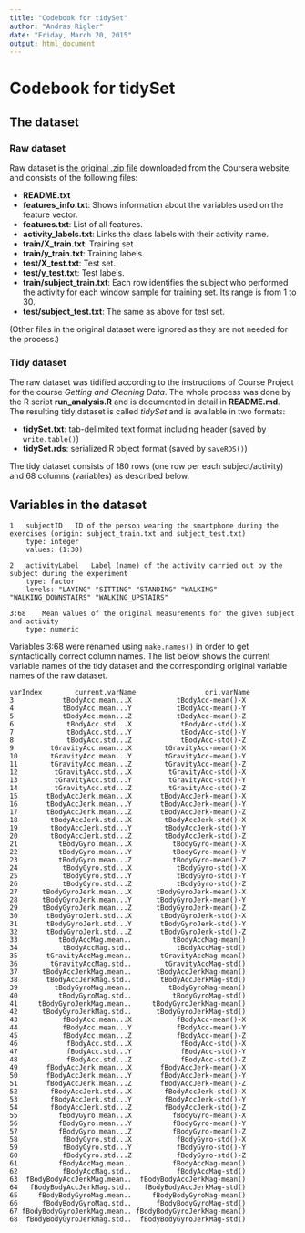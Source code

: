 ```yaml
---
title: "Codebook for tidySet"
author: "Andras Rigler"
date: "Friday, March 20, 2015"
output: html_document
---
```

Codebook for tidySet
====

## The dataset

### Raw dataset

Raw dataset is [the original .zip file](https://d396qusza40orc.cloudfront.net/getdata%2Fprojectfiles%2FUCI%20HAR%20Dataset.zip) downloaded from the Coursera website, 
and consists of the following files:

* **README.txt**
* **features_info.txt**: Shows information about the variables used on the feature vector.
* **features.txt**: List of all features.
* **activity_labels.txt**: Links the class labels with their activity name.
* **train/X_train.txt**: Training set
* **train/y_train.txt**: Training labels.
* **test/X_test.txt**: Test set.
* **test/y_test.txt**: Test labels.
* **train/subject_train.txt**: Each row identifies the subject who performed the activity for each window sample for training set. Its range is from 1 to 30.
* **test/subject_test.txt**: The same as above for test set.

(Other files in the original dataset were ignored as they are not needed for the process.)
 
### Tidy dataset

The raw dataset was tidified according to the instructions of Course Project for the course _Getting and Cleaning Data_. The whole process was done by the R script **run_analysis.R** and is documented in detail in **README.md**. 
The resulting tidy dataset is called _tidySet_ and is available in two formats:

* **tidySet.txt**: tab-delimited text format including header (saved by `write.table()`)
* **tidySet.rds**: serialized R object format (saved by `saveRDS()`)

The tidy dataset consists of 180 rows (one row per each subject/activity) and 68 columns (variables) as described below.

## Variables in the dataset

    1   subjectID   ID of the person wearing the smartphone during the exercises (origin: subject_train.txt and subject_test.txt)
        type: integer
        values: (1:30)   

    2   activityLabel   Label (name) of the activity carried out by the subject during the experiment
        type: factor
        levels: "LAYING" "SITTING" "STANDING" "WALKING" "WALKING_DOWNSTAIRS" "WALKING_UPSTAIRS"
        
    3:68    Mean values of the original measurements for the given subject and activity
        type: numeric
        
Variables 3:68 were renamed using `make.names()` in order to get syntactically correct column names. The list below shows the current variable names of the tidy dataset and the corresponding original variable names of the raw dataset.

    varIndex        current.varName                 ori.varName
    3            tBodyAcc.mean...X           tBodyAcc-mean()-X
    4            tBodyAcc.mean...Y           tBodyAcc-mean()-Y
    5            tBodyAcc.mean...Z           tBodyAcc-mean()-Z
    6             tBodyAcc.std...X            tBodyAcc-std()-X
    7             tBodyAcc.std...Y            tBodyAcc-std()-Y
    8             tBodyAcc.std...Z            tBodyAcc-std()-Z
    9         tGravityAcc.mean...X        tGravityAcc-mean()-X
    10        tGravityAcc.mean...Y        tGravityAcc-mean()-Y
    11        tGravityAcc.mean...Z        tGravityAcc-mean()-Z
    12         tGravityAcc.std...X         tGravityAcc-std()-X
    13         tGravityAcc.std...Y         tGravityAcc-std()-Y
    14         tGravityAcc.std...Z         tGravityAcc-std()-Z
    15       tBodyAccJerk.mean...X       tBodyAccJerk-mean()-X
    16       tBodyAccJerk.mean...Y       tBodyAccJerk-mean()-Y
    17       tBodyAccJerk.mean...Z       tBodyAccJerk-mean()-Z
    18        tBodyAccJerk.std...X        tBodyAccJerk-std()-X
    19        tBodyAccJerk.std...Y        tBodyAccJerk-std()-Y
    20        tBodyAccJerk.std...Z        tBodyAccJerk-std()-Z
    21          tBodyGyro.mean...X          tBodyGyro-mean()-X
    22          tBodyGyro.mean...Y          tBodyGyro-mean()-Y
    23          tBodyGyro.mean...Z          tBodyGyro-mean()-Z
    24           tBodyGyro.std...X           tBodyGyro-std()-X
    25           tBodyGyro.std...Y           tBodyGyro-std()-Y
    26           tBodyGyro.std...Z           tBodyGyro-std()-Z
    27      tBodyGyroJerk.mean...X      tBodyGyroJerk-mean()-X
    28      tBodyGyroJerk.mean...Y      tBodyGyroJerk-mean()-Y
    29      tBodyGyroJerk.mean...Z      tBodyGyroJerk-mean()-Z
    30       tBodyGyroJerk.std...X       tBodyGyroJerk-std()-X
    31       tBodyGyroJerk.std...Y       tBodyGyroJerk-std()-Y
    32       tBodyGyroJerk.std...Z       tBodyGyroJerk-std()-Z
    33          tBodyAccMag.mean..          tBodyAccMag-mean()
    34           tBodyAccMag.std..           tBodyAccMag-std()
    35       tGravityAccMag.mean..       tGravityAccMag-mean()
    36        tGravityAccMag.std..        tGravityAccMag-std()
    37      tBodyAccJerkMag.mean..      tBodyAccJerkMag-mean()
    38       tBodyAccJerkMag.std..       tBodyAccJerkMag-std()
    39         tBodyGyroMag.mean..         tBodyGyroMag-mean()
    40          tBodyGyroMag.std..          tBodyGyroMag-std()
    41     tBodyGyroJerkMag.mean..     tBodyGyroJerkMag-mean()
    42      tBodyGyroJerkMag.std..      tBodyGyroJerkMag-std()
    43           fBodyAcc.mean...X           fBodyAcc-mean()-X
    44           fBodyAcc.mean...Y           fBodyAcc-mean()-Y
    45           fBodyAcc.mean...Z           fBodyAcc-mean()-Z
    46            fBodyAcc.std...X            fBodyAcc-std()-X
    47            fBodyAcc.std...Y            fBodyAcc-std()-Y
    48            fBodyAcc.std...Z            fBodyAcc-std()-Z
    49       fBodyAccJerk.mean...X       fBodyAccJerk-mean()-X
    50       fBodyAccJerk.mean...Y       fBodyAccJerk-mean()-Y
    51       fBodyAccJerk.mean...Z       fBodyAccJerk-mean()-Z
    52        fBodyAccJerk.std...X        fBodyAccJerk-std()-X
    53        fBodyAccJerk.std...Y        fBodyAccJerk-std()-Y
    54        fBodyAccJerk.std...Z        fBodyAccJerk-std()-Z
    55          fBodyGyro.mean...X          fBodyGyro-mean()-X
    56          fBodyGyro.mean...Y          fBodyGyro-mean()-Y
    57          fBodyGyro.mean...Z          fBodyGyro-mean()-Z
    58           fBodyGyro.std...X           fBodyGyro-std()-X
    59           fBodyGyro.std...Y           fBodyGyro-std()-Y
    60           fBodyGyro.std...Z           fBodyGyro-std()-Z
    61          fBodyAccMag.mean..          fBodyAccMag-mean()
    62           fBodyAccMag.std..           fBodyAccMag-std()
    63  fBodyBodyAccJerkMag.mean..  fBodyBodyAccJerkMag-mean()
    64   fBodyBodyAccJerkMag.std..   fBodyBodyAccJerkMag-std()
    65     fBodyBodyGyroMag.mean..     fBodyBodyGyroMag-mean()
    66      fBodyBodyGyroMag.std..      fBodyBodyGyroMag-std()
    67 fBodyBodyGyroJerkMag.mean.. fBodyBodyGyroJerkMag-mean()
    68  fBodyBodyGyroJerkMag.std..  fBodyBodyGyroJerkMag-std()

